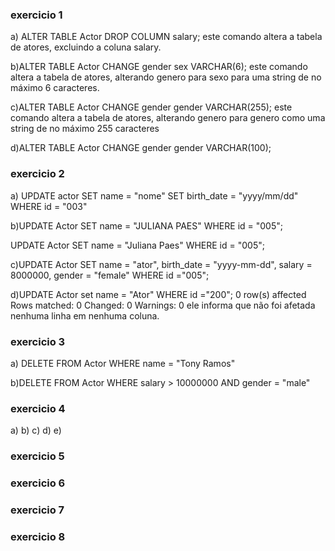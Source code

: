 ### exercicio 1 
a) ALTER TABLE Actor DROP COLUMN salary;
este comando altera a tabela de atores, excluindo a coluna salary.

b)ALTER TABLE Actor CHANGE gender sex VARCHAR(6);
este comando altera a tabela de atores, alterando genero para sexo para uma string de no máximo 6 caracteres.

c)ALTER TABLE Actor CHANGE gender gender VARCHAR(255);
este comando altera a tabela de atores, alterando genero para genero como uma string de no máximo 255 caracteres 

d)ALTER TABLE Actor CHANGE gender gender VARCHAR(100);


### exercicio 2 
a) UPDATE actor
SET name = "nome"
SET birth_date = "yyyy/mm/dd"
WHERE id = "003"

b)UPDATE Actor
SET name = "JULIANA PAES"
WHERE id = "005";

UPDATE Actor
SET name = "Juliana Paes"
WHERE id = "005";

c)UPDATE Actor
SET name = "ator",
birth_date = "yyyy-mm-dd",
salary = 8000000,
gender = "female"
WHERE id ="005";

d)UPDATE Actor
set name = "Ator"
WHERE id ="200";
0 row(s) affected Rows matched: 0  Changed: 0  Warnings: 0
ele informa que não foi afetada nenhuma linha em nenhuma coluna. 

### exercicio 3 
a) DELETE FROM Actor WHERE name = "Tony Ramos"

b)DELETE FROM Actor
WHERE salary > 10000000 AND gender = "male"

### exercicio 4 
a)
b)
c)
d)
e)

### exercicio 5 

### exercicio 6 

### exercicio 7 

### exercicio 8 